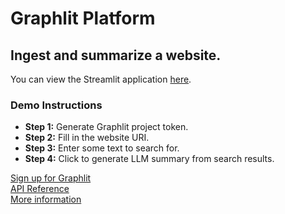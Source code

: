 # Graphlit Platform

## Ingest and summarize a website.

You can view the Streamlit application [here](https://graphlit-samples-summary.streamlit.app/).

### Demo Instructions
- **Step 1:** Generate Graphlit project token.
- **Step 2:** Fill in the website URI.
- **Step 3:** Enter some text to search for.
- **Step 4:** Click to generate LLM summary from search results. 

[Sign up for Graphlit](https://docs.graphlit.dev/getting-started/signup)            
[API Reference](https://docs.graphlit.dev/graphlit-data-api/api-reference)     
[More information](https://www.graphlit.com)